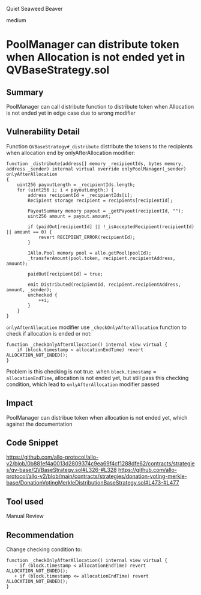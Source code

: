 Quiet Seaweed Beaver

medium

# PoolManager can distribute token when Allocation is not ended yet in QVBaseStrategy.sol
## Summary
PoolManager can call distribute function to distribute token when Allocation is not ended yet in edge case due to wrong modifier

## Vulnerability Detail
Function `QVBaseStrategy#_distribute` distribute the tokens to the recipients when allocation end by onlyAfterAllocation modifier:

    function _distribute(address[] memory _recipientIds, bytes memory, address _sender) internal virtual override onlyPoolManager(_sender) onlyAfterAllocation
    {
        uint256 payoutLength = _recipientIds.length;
        for (uint256 i; i < payoutLength;) {
            address recipientId = _recipientIds[i];
            Recipient storage recipient = recipients[recipientId];

            PayoutSummary memory payout = _getPayout(recipientId, "");
            uint256 amount = payout.amount;

            if (paidOut[recipientId] || !_isAcceptedRecipient(recipientId) || amount == 0) {
                revert RECIPIENT_ERROR(recipientId);
            }

            IAllo.Pool memory pool = allo.getPool(poolId);
            _transferAmount(pool.token, recipient.recipientAddress, amount);

            paidOut[recipientId] = true;

            emit Distributed(recipientId, recipient.recipientAddress, amount, _sender);
            unchecked {
                ++i;
            }
        }
    }

`onlyAfterAllocation` modifier use `_checkOnlyAfterAllocation` function to check if allocation is ended or not:

    function _checkOnlyAfterAllocation() internal view virtual {
        if (block.timestamp < allocationEndTime) revert ALLOCATION_NOT_ENDED();
    }
Problem is this checking is not true. when `block.timestamp` = `allocationEndTime`, allocation is not ended yet, but still pass this checking condition, which lead to `onlyAfterAllocation` modifier passed

## Impact
PoolManager can distribue token when allocation is not ended yet, which against the documentation

## Code Snippet
https://github.com/allo-protocol/allo-v2/blob/0b881ef4a0013d2809374c9ea69f4cf1288dfe62/contracts/strategies/qv-base/QVBaseStrategy.sol#L326-#L328
https://github.com/allo-protocol/allo-v2/blob/main/contracts/strategies/donation-voting-merkle-base/DonationVotingMerkleDistributionBaseStrategy.sol#L473-#L477

## Tool used
Manual Review

## Recommendation
Change checking condition to:

    function _checkOnlyAfterAllocation() internal view virtual {
       - if (block.timestamp < allocationEndTime) revert ALLOCATION_NOT_ENDED();
       + if (block.timestamp <= allocationEndTime) revert ALLOCATION_NOT_ENDED();
    }